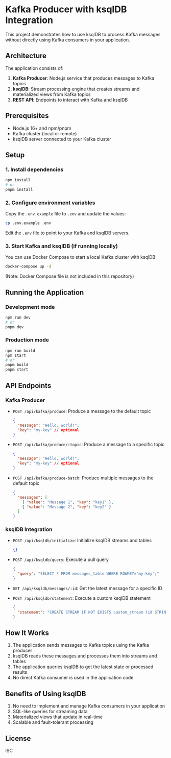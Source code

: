 # Kafka Producer with ksqlDB Integration

This project demonstrates how to use ksqlDB to process Kafka messages without directly using Kafka consumers in your application.

## Architecture

The application consists of:

1. **Kafka Producer**: Node.js service that produces messages to Kafka topics
2. **ksqlDB**: Stream processing engine that creates streams and materialized views from Kafka topics
3. **REST API**: Endpoints to interact with Kafka and ksqlDB

## Prerequisites

- Node.js 16+ and npm/pnpm
- Kafka cluster (local or remote)
- ksqlDB server connected to your Kafka cluster

## Setup

### 1. Install dependencies

```bash
npm install
# or
pnpm install
```

### 2. Configure environment variables

Copy the `.env.example` file to `.env` and update the values:

```bash
cp .env.example .env
```

Edit the `.env` file to point to your Kafka and ksqlDB servers.

### 3. Start Kafka and ksqlDB (if running locally)

You can use Docker Compose to start a local Kafka cluster with ksqlDB:

```bash
docker-compose up -d
```

(Note: Docker Compose file is not included in this repository)

## Running the Application

### Development mode

```bash
npm run dev
# or
pnpm dev
```

### Production mode

```bash
npm run build
npm start
# or
pnpm build
pnpm start
```

## API Endpoints

### Kafka Producer

- `POST /api/kafka/produce`: Produce a message to the default topic
  ```json
  {
    "message": "Hello, world!",
    "key": "my-key" // optional
  }
  ```

- `POST /api/kafka/produce/:topic`: Produce a message to a specific topic
  ```json
  {
    "message": "Hello, world!",
    "key": "my-key" // optional
  }
  ```

- `POST /api/kafka/produce-batch`: Produce multiple messages to the default topic
  ```json
  {
    "messages": [
      { "value": "Message 1", "key": "key1" },
      { "value": "Message 2", "key": "key2" }
    ]
  }
  ```

### ksqlDB Integration

- `POST /api/ksqldb/initialize`: Initialize ksqlDB streams and tables
  ```json
  {}
  ```

- `POST /api/ksqldb/query`: Execute a pull query
  ```json
  {
    "query": "SELECT * FROM messages_table WHERE ROWKEY='my-key';"
  }
  ```

- `GET /api/ksqldb/messages/:id`: Get the latest message for a specific ID

- `POST /api/ksqldb/statement`: Execute a custom ksqlDB statement
  ```json
  {
    "statement": "CREATE STREAM IF NOT EXISTS custom_stream (id STRING KEY, value STRING) WITH (KAFKA_TOPIC='custom-topic', VALUE_FORMAT='JSON');"
  }
  ```

## How It Works

1. The application sends messages to Kafka topics using the Kafka producer
2. ksqlDB reads these messages and processes them into streams and tables
3. The application queries ksqlDB to get the latest state or processed results
4. No direct Kafka consumer is used in the application code

## Benefits of Using ksqlDB

1. No need to implement and manage Kafka consumers in your application
2. SQL-like queries for streaming data
3. Materialized views that update in real-time
4. Scalable and fault-tolerant processing

## License

ISC 